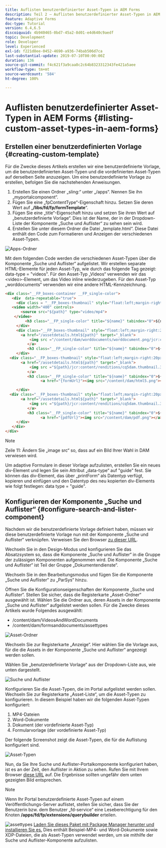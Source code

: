 ```yaml
---
title: Auflisten benutzerdefinierter Asset-Typen in AEM Forms
description: Teil 2 – Auflisten benutzerdefinierter Asset-Typen in AEM Forms
feature: Adaptive Forms
doc-type: Tutorial
version: 6.4,6.5
discoiquuid: 4b940465-0bd7-45a2-8d01-e4d640c9aedf
topic: Development
role: Developer
level: Experienced
exl-id: f221d8ee-0452-4690-a936-74bab506d7ca
last-substantial-update: 2019-07-10T00:00:00Z
duration: 136
source-git-commit: f4c621f3a9caa8c2c64b8323312343fe421a5aee
workflow-type: tm+mt
source-wordcount: '584'
ht-degree: 100%

---
```


# Auflisten benutzerdefinierter Asset-Typen in AEM Forms {#listing-custom-asset-types-in-aem-forms}

## Erstellen einer benutzerdefinierten Vorlage {#creating-custom-template}

Für die Zwecke dieses Artikels erstellen wir eine benutzerdefinierte Vorlage, um die benutzerdefinierten Asset-Typen und die vordefinierten Asset-Typen auf derselben Seite anzuzeigen. Um eine benutzerdefinierte Vorlage zu erstellen, befolgen Sie die nachstehenden Anweisungen.

1. Erstellen Sie einen Ordner „sling:“ unter „/apps“. Nennen Sie ihn „myportalcomponent“.
1. Fügen Sie eine „fpContentType“-Eigenschaft hinzu. Setzen Sie deren Wert auf „**/libs/fd/fp/formTemplate**“.
1. Fügen Sie eine „title“-Eigenschaft hinzu und setzen Sie ihren Wert auf „benutzerdefinierte Vorlage“. Dies ist der Name, der in der Dropdown-Liste der Komponente „Suche und Auflister“ zu sehen sein wird.
1. Erstellen Sie unter diesem Ordner die Datei „template.html“. Diese Datei enthält den Code zum Formatieren und Anzeigen der verschiedenen Asset-Typen.

![Apps-Ordner](assets/appsfolder_.png)

Mit dem folgenden Code werden die verschiedenen Asset-Typen über die Komponente „Suche und Auflister“ aufgelistet. Wir erstellen separate HTML-Elemente für jeden Asset-Typ, wie durch das folgende Tag gezeigt: data-type = &quot;videos&quot;. Für den Asset-Typ „Videos“ verwenden wir das &lt;video>-Element, um das Video inline wiederzugeben. Für den Asset-Typ „worddocuments“ verwenden wir eine andere HTML-Kennzeichnung.

```html
<div class="__FP_boxes-container __FP_single-color">
   <div  data-repeatable="true">
     <div class = "__FP_boxes-thumbnail" style="float:left;margin-right:20px;" data-type = "videos">
   <video width="400" controls>
       <source src="${path}" type="video/mp4">
    </video>
         <h3 class="__FP_single-color" title="${name}" tabindex="0">${name}</h3>
     </div>
     <div class="__FP_boxes-thumbnail" style="float:left;margin-right:20px;" data-type = "worddocuments">
       <a href="/assetdetails.html${path}" target="_blank">
           <img src ="/content/dam/worddocuments/worddocument.png/jcr:content/renditions/cq5dam.thumbnail.319.319.png"/>
          </a>
          <h3 class="__FP_single-color" title="${name}" tabindex="0">${name}</h3>
     </div>
  <div class="__FP_boxes-thumbnail" style="float:left;margin-right:20px;" data-type = "xfaForm">
       <a href="/assetdetails.html${path}" target="_blank">
           <img src ="${path}/jcr:content/renditions/cq5dam.thumbnail.319.319.png"/>
          </a>
          <h3 class="__FP_single-color" title="${name}" tabindex="0">${name}</h3>
                <a href="{formUrl}"><img src="/content/dam/html5.png"></a><p>

     </div>
  <div class="__FP_boxes-thumbnail" style="float:left;margin-right:20px;" data-type = "printForm">
       <a href="/assetdetails.html${path}" target="_blank">
           <img src ="${path}/jcr:content/renditions/cq5dam.thumbnail.319.319.png"/>
          </a>
          <h3 class="__FP_single-color" title="${name}" tabindex="0">${name}</h3>
                <a href="{pdfUrl}"><img src="/content/dam/pdf.png"></a><p>
     </div>
   </div>
</div>
```

>[!NOTE]
>
>Zeile 11: Ändern Sie „image src“ so, dass auf ein Bild Ihrer Wahl in DAM verwiesen wird.
>
>Um adaptive Formulare in dieser Vorlage aufzulisten, erstellen Sie ein neues div-Element und legen Sie sein Attribut „data-type“ auf &quot;guide&quot; fest. Sie können das div-Element, das über „printForm“ als Datentyp verfügt, kopieren und einfügen und den Datentyp des neu kopierten div-Elements wie folgt festlegen: data type = &quot;guide&quot;.

## Konfigurieren der Komponente „Suche und Auflister“ {#configure-search-and-lister-component}

Nachdem wir die benutzerdefinierte Vorlage definiert haben, müssen wir diese benutzerdefinierte Vorlage nun mit der Komponente „Suche und Auflister“ verknüpfen. Verweisen Sie den Browser [zu dieser URL](http://localhost:4502/editor.html/content/AemForms/CustomPortal.html).

Wechseln Sie in den Design-Modus und konfigurieren Sie das Absatzsystem so, dass die Komponente „Suche und Auflister“ in die Gruppe der zulässigen Komponenten aufgenommen wird. Die Komponente „Suche und Auflister“ ist Teil der Gruppe „Dokumentendienste“.

Wechseln Sie in den Bearbeitungsmodus und fügen Sie die Komponente „Suche und Auflister“ zu „ParSys“ hinzu.

Öffnen Sie die Konfigurationseigenschaften der Komponente „Suche und Auflister“. Stellen Sie sicher, dass die Registerkarte „Asset-Ordner“ ausgewählt ist. Wählen Sie die Ordner aus, deren Assets in der Komponente „Suche und Auflister“ aufgelistet werden sollen. Für die Zwecke dieses Artikels wurde Folgendes ausgewählt:

* /content/dam/VideosAndWordDocuments
* /content/dam/formsanddocuments/assettypes

![Asset-Ordner](assets/selectingassetfolders.png)

Wechseln Sie zur Registerkarte „Anzeige“. Hier wählen Sie die Vorlage aus, für die die Assets in der Komponente „Suche und Auflister“ angezeigt werden sollen.

Wählen Sie „benutzerdefinierte Vorlage“ aus der Dropdown-Liste aus, wie unten dargestellt.

![Suche und Auflister](assets/searchandlistercomponent.gif)

Konfigurieren Sie die Asset-Typen, die im Portal aufgelistet werden sollen. Wechseln Sie zur Registerkarte „Asset-Liste“, um die Asset-Typen zu konfigurieren. In diesem Beispiel haben wir die folgenden Asset-Typen konfiguriert:

1. MP4-Dateien
1. Word-Dokumente
1. Dokument (der vordefinierte Asset-Typ)
1. Formularvorlage (der vordefinierte Asset-Typ)

Der folgende Screenshot zeigt die Asset-Typen, die für die Auflistung konfiguriert sind.

![Asset-Typen](assets/assettypes.png)

Nun, da Sie Ihre Suche und Auflister-Portalkomponente konfiguriert haben, ist es an der Zeit, den Auflister in Aktion zu sehen. Rufen Sie mit Ihrem Browser [diese URL](http://localhost:4502/content/AemForms/CustomPortal.html?wcmmode=disabled) auf. Die Ergebnisse sollten ungefähr dem unten gezeigten Bild entsprechen.

>[!NOTE]
>
>Wenn Ihr Portal benutzerdefinierte Asset-Typen auf einem Veröffentlichungs-Server auflistet, stellen Sie sicher, dass Sie der Benutzerin bzw. dem Benutzer „fd-service“ eine Leseberechtigung für den Knoten **/apps/fd/fp/extensions/querybuilder** erteilen.

![assettypes](assets/assettypeslistings.png)
[Laden Sie dieses Paket mit Package Manager herunter und installieren Sie es.](assets/customassettypekt1.zip) Dies enthält Beispiel-MP4- und Word-Dokumente sowie XDP-Dateien, die als Asset-Typen verwendet werden, um sie mithilfe der Suche und Auflister-Komponente aufzulisten.
